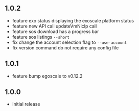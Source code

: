 1.0.2
-----

- feature exo status displaying the exoscale platform status
- feature new API call updateVmNicIp call
- feature sos download has a progress bar
- feature sos listings `--short`
- fix change the account selection flag to `--use-account`
- fix version command do not require any config file

1.0.1
-----

- feature bump egoscale to v0.12.2

1.0.0
-----

- initial release
